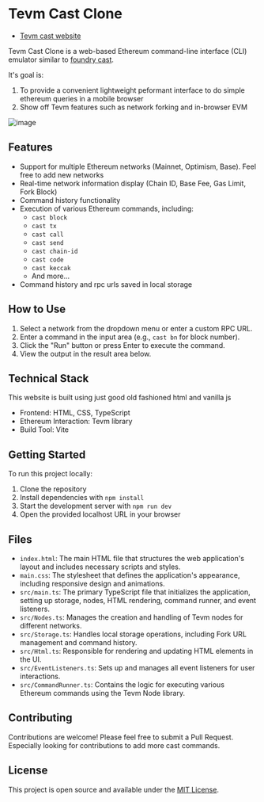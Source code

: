 # Tevm Cast Clone

- [Tevm cast website](https://tevm-cast.vercel.app)

Tevm Cast Clone is a web-based Ethereum command-line interface (CLI) emulator similar to [foundry cast](https://book.getfoundry.sh/cast/).

It's goal is:

1. To provide a convenient lightweight peformant interface to do simple ethereum queries in a mobile browser
2. Show off Tevm features such as network forking and in-browser EVM

![image](https://github.com/user-attachments/assets/652e7c98-1e3f-4672-b8d6-34577f632ef6)

## Features

- Support for multiple Ethereum networks (Mainnet, Optimism, Base). Feel free to add new networks
- Real-time network information display (Chain ID, Base Fee, Gas Limit, Fork Block)
- Command history functionality
- Execution of various Ethereum commands, including:
  - `cast block`
  - `cast tx`
  - `cast call`
  - `cast send`
  - `cast chain-id`
  - `cast code`
  - `cast keccak`
  - And more...
- Command history and rpc urls saved in local storage

## How to Use

1. Select a network from the dropdown menu or enter a custom RPC URL.
2. Enter a command in the input area (e.g., `cast bn` for block number).
3. Click the "Run" button or press Enter to execute the command.
4. View the output in the result area below.

## Technical Stack

This website is built using just good old fashioned html and vanilla js

- Frontend: HTML, CSS, TypeScript
- Ethereum Interaction: Tevm library
- Build Tool: Vite

## Getting Started

To run this project locally:

1. Clone the repository
2. Install dependencies with `npm install`
3. Start the development server with `npm run dev`
4. Open the provided localhost URL in your browser

## Files

- `index.html`: The main HTML file that structures the web application's layout and includes necessary scripts and styles.
- `main.css`: The stylesheet that defines the application's appearance, including responsive design and animations.
- `src/main.ts`: The primary TypeScript file that initializes the application, setting up storage, nodes, HTML rendering, command runner, and event listeners.
- `src/Nodes.ts`: Manages the creation and handling of Tevm nodes for different networks.
- `src/Storage.ts`: Handles local storage operations, including Fork URL management and command history.
- `src/Html.ts`: Responsible for rendering and updating HTML elements in the UI.
- `src/EventListeners.ts`: Sets up and manages all event listeners for user interactions.
- `src/CommandRunner.ts`: Contains the logic for executing various Ethereum commands using the Tevm Node library.


## Contributing

Contributions are welcome! Please feel free to submit a Pull Request. Especially looking for contributions to add more cast commands.

## License

This project is open source and available under the [MIT License](LICENSE).
